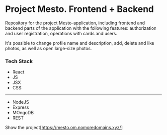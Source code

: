 # Project Mesto. Frontend + Backend

Repository for the project Mesto-application, including frontend and backend parts of the application with the following features: authorization and user registration, operations with cards and users. 

It's possible to change profile name and description, add, delete and like photos, as well as open large-size photos.

### Tech Stack

* React
* JS
* JSX
* CSS
------
* NodeJS
* Express
* MOngoDB
* REST
  

Show the project[https://mesto.om.nomoredomains.xyz/]